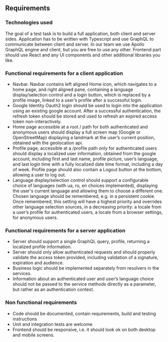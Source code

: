 ## Requirements

### Technologies used

The goal of a test task is to build a full application, both client and server sides. Application has to be written with Typescript and use GraphQL to communicate between client and server. In our team we use Apollo GraphQL engine and client, but you are free to use any other. Frontend part should use React and any UI components and other additional libraries you like.

### Functional requirements for a client application

- Navbar. Navbar contains left aligned Home icon, which navigates to a home page, and right aligned pane, containing a language display/selection control and a login button, which is replaced by a profile image, linked to a user’s profile after a successful login.
- Google Identity Oauth2 login should be used to login into the application using an existing google account. After a successful authentication, the refresh token should be stored and used to refresh an expired access token non-interactively.
- Home page accessible at a root / path for both authenticated and anonymous users should display a full screen map (Google or OpenStreetMap) displaying a landmark at the user’s current position, obtained with the geolocation api.
- Profile page, accessible at a /profile path only for authenticated users should display a localized user information, obtained from the google account, including first and last name, profile picture, user’s language, and last login time with a fully localized date time format, including a day of week. Profile page should also contain a Logout button at the bottom, allowing a user to log out.
- Language display/selection control should support a configurable choice of languages (with ua, ru, en choices implemented), displaying the user's current language and allowing them to choose a different one. Chosen language should be remembered, e.g. in a persistent cookie. Once remembered, this setting will have a highest priority and overrides other language selection sources, in a decreasing priority: a locale from a user’s profile for authenticated users, a locale from a browser settings, for anonymous users.

### Functional requirements for a server application

- Server should support a single GraphQL query, profile, returning a localized profile information.
- Server should only allow authenticated requests and should properly validate the access token provided, including validation of a signature, expiration and audience.
- Business logic should be implemented separately from resolvers in the services.
- Information about an authenticated user and user’s language choice should not be passed to the service methods directly as a parameter, but rather as an authentication context.

### Non functional requirements

- Code should be documented, contain requirements, build and testing instructions
- Unit and integration tests are welcome
- Frontend should be responsive, i.e. it should look ok on both desktop and mobile screens.

